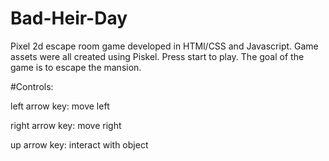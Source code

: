 # Bad-Heir-Day
Pixel 2d escape room game developed in HTMl/CSS and Javascript. Game assets were all created using Piskel.
Press start to play.
The goal of the game is to escape the mansion.

#Controls:

left arrow key: move left


right arrow key: move right


up arrow key: interact with object



